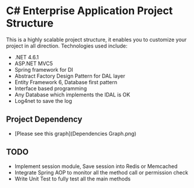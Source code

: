 # C# Enterprise Application Project Structure
This is a highly scalable project structure, it enables you to customize your project in all direction.
Technologies used include:
* .NET 4.6.1
* ASP.NET MVC5
* Spring framework for DI
* Abstract Factory Design Pattern for DAL layer
* Entity Framework 6, Database first pattern
* Interface based programming
* Any Database which implements the IDAL is OK
* Log4net to save the log
## Project Dependency
* [Please see this graph](Dependencies Graph.png)
## TODO
* Implement session module, Save session into Redis or Memcached
* Integrate Spring AOP to monitor all the method call or permission check
* Write Unit Test to fully test all the main methods
